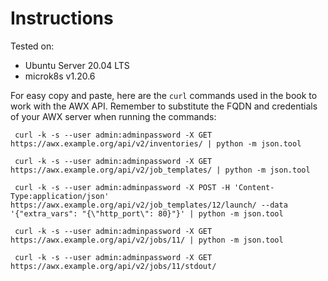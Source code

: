# Instructions
  
Tested on:
- Ubuntu Server 20.04 LTS
- microk8s v1.20.6

For easy copy and paste, here are the `curl` commands used in the book to work with the AWX API. Remember to substitute the FQDN and credentials of your AWX server when running the commands:

     curl -k -s --user admin:adminpassword -X GET https://awx.example.org/api/v2/inventories/ | python -m json.tool

     curl -k -s --user admin:adminpassword -X GET https://awx.example.org/api/v2/job_templates/ | python -m json.tool

     curl -k -s --user admin:adminpassword -X POST -H 'Content-Type:application/json' https://awx.example.org/api/v2/job_templates/12/launch/ --data '{"extra_vars": "{\"http_port\": 80}"}' | python -m json.tool

     curl -k -s --user admin:adminpassword -X GET https://awx.example.org/api/v2/jobs/11/ | python -m json.tool

     curl -k -s --user admin:adminpassword -X GET https://awx.example.org/api/v2/jobs/11/stdout/

